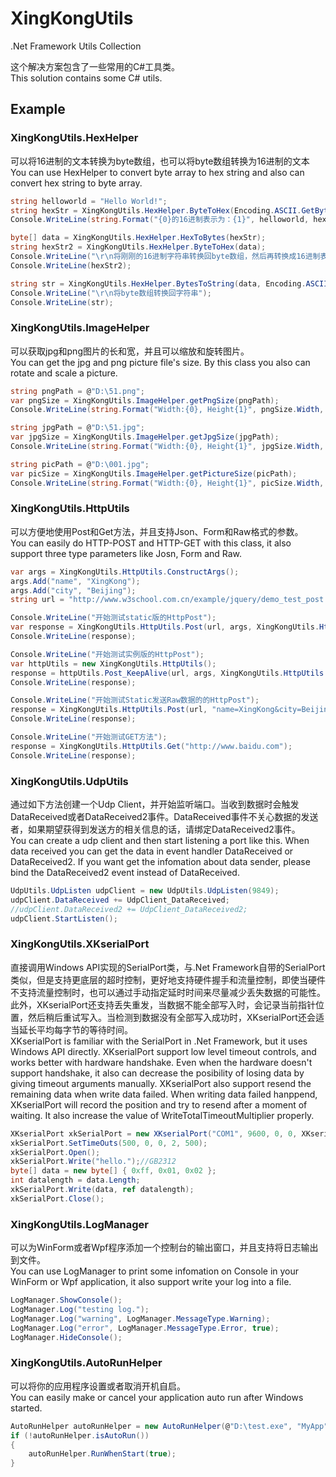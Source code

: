 # XingKongUtils
.Net Framework Utils Collection

这个解决方案包含了一些常用的C#工具类。<br/>
This solution contains some C# utils.<br/>

## Example

### XingKongUtils.HexHelper
可以将16进制的文本转换为byte数组，也可以将byte数组转换为16进制的文本<br/>
You can use HexHelper to convert byte array to hex string and also can convert hex string to byte array.
```C#
string helloworld = "Hello World!";
string hexStr = XingKongUtils.HexHelper.ByteToHex(Encoding.ASCII.GetBytes(helloworld));
Console.WriteLine(string.Format("{0}的16进制表示为：{1}", helloworld, hexStr));

byte[] data = XingKongUtils.HexHelper.HexToBytes(hexStr);
string hexStr2 = XingKongUtils.HexHelper.ByteToHex(data);
Console.WriteLine("\r\n将刚刚的16进制字符串转换回byte数组，然后再转换成16进制表示");
Console.WriteLine(hexStr2);

string str = XingKongUtils.HexHelper.BytesToString(data, Encoding.ASCII);
Console.WriteLine("\r\n将byte数组转换回字符串");
Console.WriteLine(str);
```

### XingKongUtils.ImageHelper
可以获取jpg和png图片的长和宽，并且可以缩放和旋转图片。<br/>
You can get the jpg and png picture file's size. By this class you also can rotate and scale a picture.
```C#
string pngPath = @"D:\51.png";
var pngSize = XingKongUtils.ImageHelper.getPngSize(pngPath);
Console.WriteLine(string.Format("Width:{0}, Height{1}", pngSize.Width, pngSize.Height));

string jpgPath = @"D:\51.jpg";
var jpgSize = XingKongUtils.ImageHelper.getJpgSize(jpgPath);
Console.WriteLine(string.Format("Width:{0}, Height{1}", jpgSize.Width, jpgSize.Height));

string picPath = @"D:\001.jpg";
var picSize = XingKongUtils.ImageHelper.getPictureSize(picPath);
Console.WriteLine(string.Format("Width:{0}, Height{1}", picSize.Width, picSize.Height));
```

### XingKongUtils.HttpUtils
可以方便地使用Post和Get方法，并且支持Json、Form和Raw格式的参数。<br/>
You can easily do HTTP-POST and HTTP-GET with this class, it also support three type parameters like Josn, Form and Raw.
```C#
var args = XingKongUtils.HttpUtils.ConstructArgs();
args.Add("name", "XingKong");
args.Add("city", "Beijing");
string url = "http://www.w3school.com.cn/example/jquery/demo_test_post.asp";

Console.WriteLine("开始测试static版的HttpPost");
var response = XingKongUtils.HttpUtils.Post(url, args, XingKongUtils.HttpUtils.RequestType.Json);
Console.WriteLine(response);

Console.WriteLine("开始测试实例版的HttpPost");
var httpUtils = new XingKongUtils.HttpUtils();
response = httpUtils.Post_KeepAlive(url, args, XingKongUtils.HttpUtils.RequestType.Json);
Console.WriteLine(response);

Console.WriteLine("开始测试Static发送Raw数据的的HttpPost");
response = XingKongUtils.HttpUtils.Post(url, "name=XingKong&city=Beijing", XingKongUtils.HttpUtils.RequestType.Raw);
Console.WriteLine(response);

Console.WriteLine("开始测试GET方法");
response = XingKongUtils.HttpUtils.Get("http://www.baidu.com");
Console.WriteLine(response);
```

### XingKongUtils.UdpUtils
通过如下方法创建一个Udp Client，并开始监听端口。当收到数据时会触发DataReceived或者DataReceived2事件。DataReceived事件不关心数据的发送者，如果期望获得到发送方的相关信息的话，请绑定DataReceived2事件。<br/>
You can create a udp client and then start listening a port like this. When data received you can get the data in event handler DataReceived or DataReceived2. If you want get the infomation about data sender, please bind the DataReceived2 event instead of DataReceived.
```C#
UdpUtils.UdpListen udpClient = new UdpUtils.UdpListen(9849);
udpClient.DataReceived += UdpClient_DataReceived;
//udpClient.DataReceived2 += UdpClient_DataReceived2;
udpClient.StartListen();
```
### XingKongUtils.XKserialPort
直接调用Windows API实现的SerialPort类，与.Net Framework自带的SerialPort类似，但是支持更底层的超时控制，更好地支持硬件握手和流量控制，即使当硬件不支持流量控制时，也可以通过手动指定延时时间来尽量减少丢失数据的可能性。此外，XKserialPort还支持丢失重发，当数据不能全部写入时，会记录当前指针位置，然后稍后重试写入。当检测到数据没有全部写入成功时，XKserialPort还会适当延长平均每字节的等待时间。<br/>
XKserialPort is familiar with the SerialPort in .Net Framework, but it uses Windows API directly. XKserialPort support low level timeout controls, and works better with hardware handshake. Even when the hardware doesn't support handshake, it also can decrease the posibility of losing data by giving timeout arguments manually. XKserialPort also support resend the remaining data when write data failed. When writing data failed hanppend, XKserialPort will record the position and try to resend after a moment of waiting. It also increase the value of WriteTotalTimeoutMultiplier properly.
    
```C#
XKserialPort xkSerialPort = new XKserialPort("COM1", 9600, 0, 0, XKserialPort.FlowControlType.Hardware);
xkSerialPort.SetTimeOuts(500, 0, 0, 2, 500);
xkSerialPort.Open();
xkSerialPort.Write("hello.");//GB2312
byte[] data = new byte[] { 0xff, 0x01, 0x02 };
int datalength = data.Length;
xkSerialPort.Write(data, ref datalength);
xkSerialPort.Close();
```
### XingKongUtils.LogManager
可以为WinForm或者Wpf程序添加一个控制台的输出窗口，并且支持将日志输出到文件。<br/>
You can use LogManager to print some infomation on Console in your WinForm or Wpf application, it also support write your log into a file.
```C#
LogManager.ShowConsole();
LogManager.Log("testing log.");
LogManager.Log("warning", LogManager.MessageType.Warning);
LogManager.Log("error", LogManager.MessageType.Error, true);
LogManager.HideConsole();
```
### XingKongUtils.AutoRunHelper
可以将你的应用程序设置或者取消开机自启。<br/>
You can easily make or cancel your application auto run after Windows started.
```C#
AutoRunHelper autoRunHelper = new AutoRunHelper(@"D:\test.exe", "MyApp", "My Application will auto run after windows stated");
if (!autoRunHelper.isAutoRun())
{
    autoRunHelper.RunWhenStart(true);
}
```
